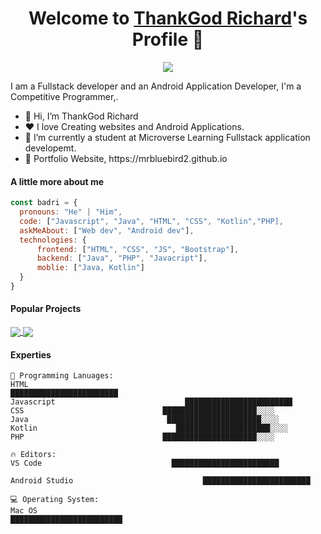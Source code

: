 <p align="center">
  <h1 align="center">Welcome to <a href="https://github.com/thankgodr">ThankGod Richard</a>'s Profile 👋</h1>
</p>
<p align="center">
  <a align="center" href="https://github.com/DenverCoder1/readme-typing-svg"><img src="https://readme-typing-svg.herokuapp.com?&font=IBM+Plex+Sans&color=F72EE2&size=25&lines=Welcome+to+my+GitHub+Profile!;I'm+a+Front+end+developer;I'm+a+competitive+programmer;I'm+a+Flask+developer" /></a>
</p>
<p>I am a Fullstack developer and an Android Application Developer, I'm a Competitive Programmer,.</p>
<ul>
  <li>👋 Hi, I’m ThankGod Richard</li>
  <li>❤️ I love Creating websites and Android Applications.</li>
  <li>🌱 I’m currently a student at Microverse Learning Fullstack application developemt.</li>
  <li>🧐 Portfolio Website, https://mrbluebird2.github.io</li>
</ul>

#### A little more about me

```javascript
const badri = {
  pronouns: "He" | "Him",
  code: ["Javascript", "Java", "HTML", "CSS", "Kotlin","PHP],
  askMeAbout: ["Web dev", "Android dev"],
  technologies: {
      frontend: ["HTML", "CSS", "JS", "Bootstrap"],
      backend: ["Java", "PHP", "Javacript"],
      moblie: ["Java, Kotlin"]
  }
}
```

#### Popular Projects

<a href="https://payvice.com">
  <!-- Change the `github-readme-stats.anuraghazra1.vercel.app` to `github-readme-stats.vercel.app`  -->
  <img align="center" src="https://github-readme-stats.anuraghazra1.vercel.app/api/pin/?username=MrBlueBird2&repo=to-do-list-flask&theme=onedark" />
</a>    
<a href="http://ajocard.com">
  <!-- Change the `github-readme-stats.anuraghazra1.vercel.app` to `github-readme-stats.vercel.app`  -->
  <img align="center" src="https://github-readme-stats.anuraghazra1.vercel.app/api/pin/?username=MrBlueBird2&repo=mrbluebird2.github.io&theme=onedark"/>
</a>

#### Experties

```text
💬 Programming Lanuages:
HTML
████████████████████████
Javascript                             ████████████████████████
CSS                               █████████████████████░░░░
Java                               █████████████████████░░░░
Kotlin                               █████████████████████░░░░
PHP                               █████████████████████░░░░

🔥 Editors:
VS Code                             ████████████████████████

Android Studio                             ████████████████████████

💻 Operating System:
Mac OS
█████████████████████████
```
